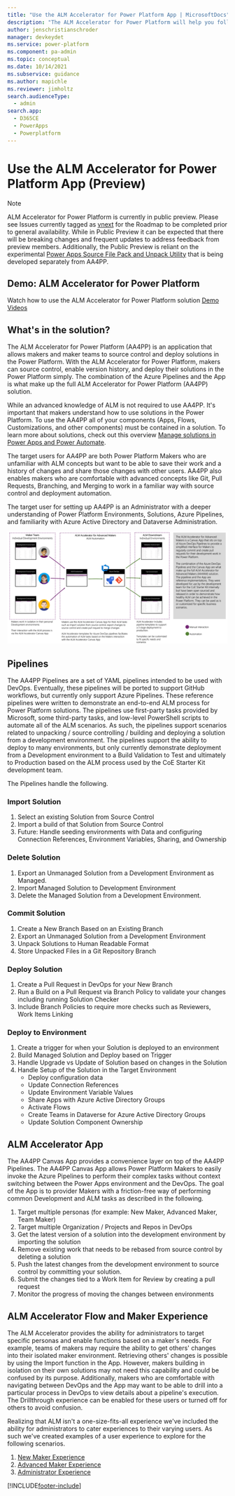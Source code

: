 ```yaml
---
title: "Use the ALM Accelerator for Power Platform App | MicrosoftDocs"
description: "The ALM Accelerator for Power Platform will help you follow ALM patterns and practices. It enables you to source control your solutions and move them from your development environment to test and production environments using DevOps"
author: jenschristianschroder
manager: devkeydet
ms.service: power-platform
ms.component: pa-admin
ms.topic: conceptual
ms.date: 10/14/2021
ms.subservice: guidance
ms.author: mapichle
ms.reviewer: jimholtz
search.audienceType: 
  - admin
search.app: 
  - D365CE
  - PowerApps
  - Powerplatform
---
```

# Use the ALM Accelerator for Power Platform App (Preview)

> [!NOTE]
> ALM Accelerator for Power Platform is currently in public preview. Please see Issues currently tagged as [vnext](https://github.com/microsoft/coe-starter-kit/issues?q=is%3Aopen+is%3Aissue+label%3Aalm-accelerator+label%3Avnext) for the Roadmap to be completed prior to general availability. While in Public Preview it can be expected that there will be breaking changes and frequent updates to address feedback from preview members. Additionally, the Public Preview is reliant on the experimental [Power Apps Source File Pack and Unpack Utility](https://github.com/microsoft/PowerApps-Language-Tooling) that is being developed separately from AA4PP.

## Demo: ALM Accelerator for Power Platform

Watch how to use the ALM Accelerator for Power Platform solution
[Demo Videos](https://github.com/microsoft/coe-starter-kit/CenterofExcellenceALMAccelerator/WALKTHROUGHS.md)

## What's in the solution?

The ALM Accelerator for Power Platform (AA4PP) is an application that allows makers and maker teams to source control and deploy solutions in the Power Platform. With the ALM Accelerator for Power Platform, makers can source control, enable version history, and deploy their solutions in the Power Platform simply. The combination of the Azure Pipelines and the App is what make up the full ALM Accelerator for Power Platform (AA4PP) solution.

While an advanced knowledge of ALM is not required to use AA4PP. It's important that makers understand how to use solutions in the Power Platform. To use the AA4PP all of your components (Apps, Flows, Customizations, and other components) must be contained in a solution. To learn more about solutions, check out this overview [Manage solutions in Power Apps and Power Automate](/learn/modules/manage-solutions-power-automate/).

The target users for AA4PP are both Power Platform Makers who are unfamiliar with ALM concepts but want to be able to save their work and a history of changes and share those changes with other users. AA4PP also enables makers who are comfortable with advanced concepts like Git, Pull Requests, Branching, and Merging to work in a familiar way with source control and deployment automation.

The target user for setting up AA4PP is an Administrator with a deeper understanding of Power Platform Environments, Solutions, Azure Pipelines, and familiarity with Azure Active Directory and Dataverse Administration.

![The Maker Team](media/almacceleratorpowerplatform-components/TheMakerTeam.png "The Maker Team")

## Pipelines

The AA4PP Pipelines are a set of YAML pipelines intended to be used with DevOps. Eventually, these pipelines will be ported to support GitHub workflows, but currently only support Azure Pipelines. These reference pipelines were written to demonstrate an end-to-end ALM process for Power Platform solutions. The pipelines use first-party tasks provided by Microsoft, some third-party tasks, and low-level PowerShell scripts to automate all of the ALM scenarios. As such, the pipelines support scenarios related to unpacking / source controlling / building and deploying a solution from a development environment. The pipelines support the ability to deploy to many environments, but only currently demonstrate deployment from a Development environment to a Build Validation to Test and ultimately to Production based on the ALM process used by the CoE Starter Kit development team.

The Pipelines handle the following.

### Import Solution

1. Select an existing Solution from Source Control
1. Import a build of that Solution from Source Control
1. Future: Handle seeding environments with Data and configuring Connection References, Environment Variables, Sharing, and Ownership

### Delete Solution

1. Export an Unmanaged Solution from a Development Environment as Managed.
1. Import Managed Solution to Development Environment
1. Delete the Managed Solution from a Development Environment.

### Commit Solution

1. Create a New Branch Based on an Existing Branch
1. Export an Unmanaged Solution from a Development Environment
1. Unpack Solutions to Human Readable Format
1. Store Unpacked Files in a Git Repository Branch

### Deploy Solution

1. Create a Pull Request in DevOps for your New Branch
1. Run a Build on a Pull Request via Branch Policy to validate your changes including running Solution Checker
1. Include Branch Policies to require more checks such as Reviewers, Work Items Linking

### Deploy to Environment

1. Create a trigger for when your Solution is deployed to an environment
1. Build Managed Solution and Deploy based on Trigger
1. Handle Upgrade vs Update of Solution based on changes in the Solution
1. Handle Setup of the Solution in the Target Environment
   - Deploy configuration data
   - Update Connection References
   - Update Environment Variable Values
   - Share Apps with Azure Active Directory Groups
   - Activate Flows
   - Create Teams in Dataverse for Azure Active Directory Groups
   - Update Solution Component Ownership

## ALM Accelerator App

The AA4PP Canvas App provides a convenience layer on top of the AA4PP Pipelines. The AA4PP Canvas App allows Power Platform Makers to easily invoke the Azure Pipelines to perform their complex tasks without context switching between the Power Apps environment and the DevOps. The goal of the App is to provider Makers with a friction-free way of performing common Development and ALM tasks as described in the following.

1. Target multiple personas (for example: New Maker, Advanced Maker, Team Maker)
1. Target multiple Organization / Projects and Repos in DevOps
1. Get the latest version of a solution into the development environment by importing the solution
1. Remove existing work that needs to be rebased from source control by deleting a solution
1. Push the latest changes from the development environment to source control by committing your solution.
1. Submit the changes tied to a Work Item for Review by creating a pull request
1. Monitor the progress of moving the changes between environments

## ALM Accelerator Flow and Maker Experience

The ALM Accelerator provides the ability for administrators to target specific personas and enable functions based on a maker's needs. For example, teams of makers may require the ability to get others' changes into their isolated maker environment. Retrieving others' changes is possible by using the Import function in the App. However, makers building in isolation on their own solutions may not need this capability and could be confused by its purpose. Additionally, makers who are comfortable with navigating between DevOps and the App may want to be able to drill into a particular process in DevOps to view details about a pipeline's execution. The Drillthrough experience can be enabled for these users or turned off for others to avoid confusion.

Realizing that ALM isn't a one-size-fits-all experience we've included the ability for administrators to cater experiences to their varying users. As such we've created examples of a user experience to explore for the following scenarios.

1. [New Maker Experience](almacceleratorpowerplatform-newmaker.md)
1. [Advanced Maker Experience](almacceleratorpowerplatform-advancedmaker.md)
1. [Administrator Experience](setup-almacceleratorpowerplatform-deployment-profiles.md)

[!INCLUDE[footer-include](../../includes/footer-banner.md)]
